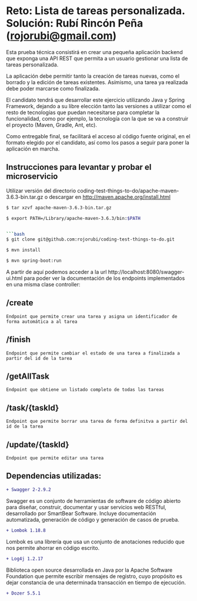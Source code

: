 
# Reto: Lista de tareas personalizada. Solución: Rubí Rincón Peña (rojorubi@gmail.com)


Esta prueba técnica consistirá en crear una pequeña aplicación backend que exponga una API REST que permita a un usuario gestionar una lista de tareas personalizada.

La aplicación debe permitir tanto la creación de tareas nuevas, como el borrado y la edición de tareas existentes. Asímismo, una tarea ya realizada debe poder marcarse como finalizada.

El candidato tendrá que desarrollar este ejercicio utilizando Java y Spring Framework, dejando a su libre elección tanto las versiones a utilizar como el resto de tecnologías que puedan necesitarse para completar la funcionalidad, como por ejemplo, la tecnología con la que se va a construir el proyecto (Maven, Gradle, Ant, etc).

Como entregable final, se facilitará el acceso al código fuente original, en el formato elegido por el candidato, así como los pasos a seguir para poner la aplicación en marcha.


## Instrucciones para levantar y probar el microservicio

Utilizar versión del directorio coding-test-things-to-do/apache-maven-3.6.3-bin.tar.gz o descargar en http://maven.apache.org/install.html 

```bash
$ tar xzvf apache-maven-3.6.3-bin.tar.gz
```

```bash
$ export PATH=/Library/apache-maven-3.6.3/bin:$PATH


```bash
$ git clone git@github.com:rojorubi/coding-test-things-to-do.git
```

```bash
$ mvn install
```

```bash
$ mvn spring-boot:run
```

A partir de aquí podemos acceder a la url http://localhost:8080/swagger-ui.html para poder ver la documentación de los endpoints implementados en una misma clase controller:



## /create
	Endpoint que permite crear una tarea y asigna un identificador de forma automática a al tarea
## /finish
	Endpoint que permite cambiar el estado de una tarea a finalizada a partir del id de la tarea
## /getAllTask
	Endpoint que obtiene un listado completo de todas las tareas
## /task/{taskId}
	Endpoint que permite borrar una tarea de forma definitva a partir del id de la tarea
## /update/{taskId}
	Endpoint que permite editar una tarea



## Dependencias utilizadas:

```diff
+ Swagger 2-2.9.2
```
Swagger es un conjunto de herramientas de software de código abierto para diseñar, construir, documentar y usar servicios web RESTful, desarrollado por SmartBear Software. Incluye documentación automatizada, generación de código y generación de casos de prueba.

```diff
+ Lombok 1.18.8
```
Lombok es una librería que usa un conjunto de anotaciones reducido que nos permite ahorrar en código escrito.


```diff
+ Log4j 1.2.17
```
Biblioteca open source desarrollada en Java por la Apache Software Foundation que permite escribir mensajes de registro, cuyo propósito es dejar constancia de una determinada transacción en tiempo de ejecución.

```diff
+ Dozer 5.5.1
```

